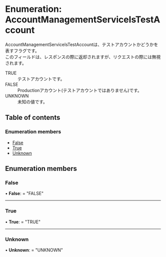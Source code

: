 # Enumeration: AccountManagementServiceIsTestAccount


<div lang=\"ja\">AccountManagementServiceIsTestAccountは、テストアカウントかどうかを表すフラグです。<br> このフィールドは、レスポンスの際に返却されますが、リクエストの際には無視されます。</div>  <dl class=term>   <dt class=\"term__item\">TRUE</dt>   <dd class=\"term__desc\"><span lang=\"ja\">テストアカウントです。</span></dd>   <dt class=\"term__item\">FALSE</dt>   <dd class=\"term__desc\"><span lang=\"ja\">Productionアカウント(テストアカウントではありません)です。</span></dd>   <dt class=\"term__item\">UNKNOWN</dt>   <dd class=\"term__desc\"><span lang=\"ja\">未知の値です。</span></dd> </dl>

## Table of contents

### Enumeration members

- [False](accountmanagementserviceistestaccount.md#false)
- [True](accountmanagementserviceistestaccount.md#true)
- [Unknown](accountmanagementserviceistestaccount.md#unknown)

## Enumeration members

### False

• **False**: = "FALSE"

___

### True

• **True**: = "TRUE"

___

### Unknown

• **Unknown**: = "UNKNOWN"
